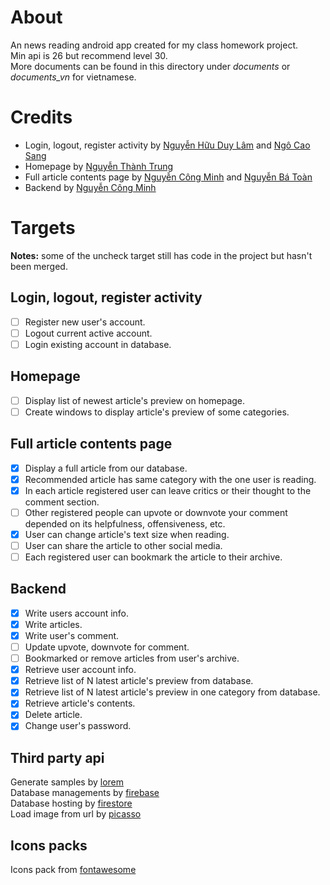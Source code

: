# About
An news reading android app created for my class homework project. <br>
Min api is 26 but recommend level 30. <br> 
More documents can be found in this directory under _documents_ or _documents_vn_ for vietnamese. <br>

# Credits
- Login, logout, register activity by [Nguyễn Hữu Duy Lâm](https://github.com/Lam12050504) and
[Ngô Cao Sang](https://github.com/sangnggo)
- Homepage by [Nguyễn Thành Trung](https://github.com/trung11112)
- Full article contents page by [Nguyễn Công Minh](https://github.com/u3Vi) and 
[Nguyễn Bá Toàn](https://github.com/zzztoanthang)
- Backend by [Nguyễn Công Minh](https://github.com/u3Vi)

# Targets
__Notes:__ some of the uncheck target still has code in the project but hasn't been merged. 
## Login, logout, register activity
- [ ] Register new user's account.
- [ ] Logout current active account.
- [ ] Login existing account in database.
## Homepage
- [ ] Display list of newest article's preview on homepage.
- [ ] Create windows to display article's preview of some categories.
## Full article contents page
- [x] Display a full article from our database.
- [x] Recommended article has same category with the one user is reading.
- [x] In each article registered user can leave critics or their thought to the comment section.
- [ ] Other registered people can upvote or downvote your comment depended on its helpfulness, offensiveness, etc.
- [x] User can change article's text size when reading.
- [ ] User can share the article to other social media.
- [ ] Each registered user can bookmark the article to their archive.
## Backend
- [x] Write users account info.
- [x] Write articles.
- [x] Write user's comment.
- [ ] Update upvote, downvote for comment.
- [ ] Bookmarked or remove articles from user's archive.
- [x] Retrieve user account info.
- [x] Retrieve list of N latest article's preview from database.
- [x] Retrieve list of N latest article's preview in one category from database.
- [x] Retrieve article's contents.
- [x] Delete article.
- [x] Change user's password.

## Third party api
Generate samples by [lorem](https://github.com/mdeanda/lorem) <br>
Database managements by [firebase](https://firebase.google.com/) <br>
Database hosting by [firestore](https://firebase.google.com/docs/firestore) <br>
Load image from url by [picasso](https://github.com/square/picasso) <br>

## Icons packs
Icons pack from [fontawesome](https://fontawesome.com/) <br>  
